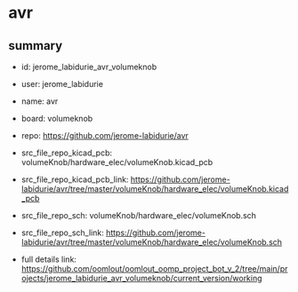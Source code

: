 # avr
 
## summary 
* id: jerome_labidurie_avr_volumeknob
* user: jerome_labidurie
* name: avr
* board: volumeknob
* repo: https://github.com/jerome-labidurie/avr
* src_file_repo_kicad_pcb: volumeKnob/hardware_elec/volumeKnob.kicad_pcb
* src_file_repo_kicad_pcb_link: https://github.com/jerome-labidurie/avr/tree/master/volumeKnob/hardware_elec/volumeKnob.kicad_pcb


* src_file_repo_sch: volumeKnob/hardware_elec/volumeKnob.sch
* src_file_repo_sch_link: https://github.com/jerome-labidurie/avr/tree/master/volumeKnob/hardware_elec/volumeKnob.sch
* full details link: https://github.com/oomlout/oomlout_oomp_project_bot_v_2/tree/main/projects/jerome_labidurie_avr_volumeknob/current_version/working  






